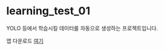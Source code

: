 # learning_test_01

YOLO 등에서 학습시킬 데이터를 자동으로 생성하는 프로젝트입니다.

앱 다운로드 [여기](https://drive.google.com/file/d/1QgOYC8oeM2YAkWiM95XxH7hgy_FrvCjg/view?usp=sharing)
